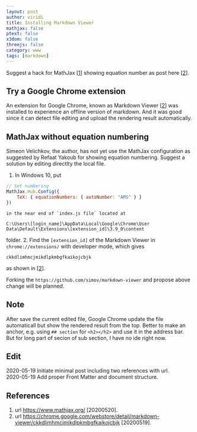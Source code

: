 ```yaml
---
layout: post
author: viridi
title: Installing Markdown Viewer
mathjax: false
ptext: false
x3dom: false
threejs: false
category: www
tags: [markdown]
---
```

Suggest a hack for MathJax [[1](#ref1)] showing equation number as post here [[2](#ref2)].

## Try a Google Chrome extension
An extension for Google Chrome, known as Markdown Viewer [[2](#ref2)] was installed to experience an offline version of markdown. And it was good since it can detect file editing and upload the rendering result automatically.

## MathJax without equation numbering
Simeon Velichkov, the author, has not yet use the MathJax configuration as suggested by Refaat Yakoub for showing equation numbering. Suggest a solution by editing directlty the local file.

1. In Windows 10, put
```javascript
// Set numbering
MathJax.Hub.Config({
	TeX: { equationNumbers: { autoNumber: "AMS" } } 
})
```
	in the near end of `index.js file` located at
```
C:\Users\[login_name]\AppData\Local\Google\Chrome\User Data\Default\Extensions\[extension_id]\3.9_0\content
```
folder.
2. Find the `[extension_id]` of the Markdown Viewer in `chrome://extensions/` with developer mode, which gives
```
ckkdlimhmcjmikdlpkmbgfkaikojcbjk
```
as shown in [[2](#ref2)].

Forking the `https://github.com/simov/markdown-viewer` and propose above change will be planned.


## Note
After save the current edited file, Google Chrome update the file automaticall but show the rendered result from the top. Better to make an anchor, e.g. using `## section` for `<h2></h2>` and use it in the address bar. But for long part of secion of sub section, I have no ide right now.

## Edit
2020-05-19 Initiate minimal post including two references with url.<br />
2020-05-19 Add proper Front Matter and document structure.

## References
1. <a name="ref1"></a> url https://www.mathjax.org/  [20200520].
2. <a name="ref2"></a> url https://chrome.google.com/webstore/detail/markdown-viewer/ckkdlimhmcjmikdlpkmbgfkaikojcbjk [20200519].
